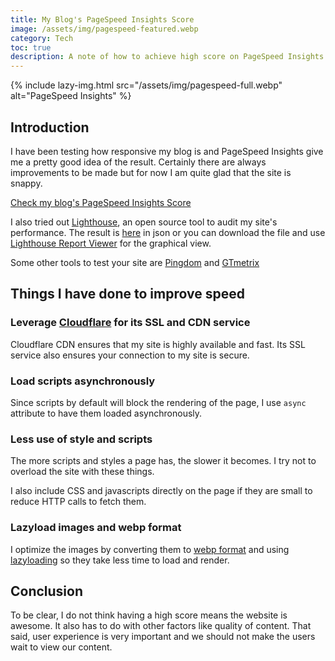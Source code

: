 ```yaml
---
title: My Blog's PageSpeed Insights Score
image: /assets/img/pagespeed-featured.webp
category: Tech
toc: true
description: A note of how to achieve high score on PageSpeed Insights
---
```


{% include lazy-img.html src="/assets/img/pagespeed-full.webp" alt="PageSpeed Insights" %}

## Introduction

I have been testing how responsive my blog is and PageSpeed Insights give me a pretty good idea of the result. Certainly there are always improvements to be made but for now I am quite glad that the site is snappy.

<!--more-->
[Check my blog's PageSpeed Insights Score](https://developers.google.com/speed/pagespeed/insights/?url=https%3A%2F%2Fjasonthai.me%2F&tab=desktop)

I also tried out [Lighthouse](https://developers.google.com/web/tools/lighthouse), an open source tool to audit my site's performance. The result is [here](/assets/js/jasonthai.me-20190726T112605.json) in json or you can download the file and use [Lighthouse Report Viewer](https://googlechrome.github.io/lighthouse/viewer/) for the graphical view.

Some other tools to test your site are [Pingdom](https://tools.pingdom.com) and [GTmetrix](https://gtmetrix.com/)

## Things I have done to improve speed

### Leverage [Cloudflare](https://cloudflare.com) for its SSL and CDN service
Cloudflare CDN ensures that my site is highly available and fast. Its SSL service also ensures your connection to my site is secure.

### Load scripts asynchronously
Since scripts by default will block the rendering of the page, I use `async` attribute to have them loaded asynchronously.

### Less use of style and scripts
The more scripts and styles a page has, the slower it becomes. I try not to overload the site with these things. 

I also include CSS and javascripts directly on the page if they are small to reduce HTTP calls to fetch them.

### Lazyload images and webp format
I optimize the images by converting them to [webp format](https://developers.google.com/speed/webp/) and using [lazyloading](https://github.com/aFarkas/lazysizes)  so they take less time to load and render.

## Conclusion
To be clear, I do not think having a high score means the website is awesome. It also has to do with other factors like quality of content. That said, user experience is very important and we should not make the users wait to view our content.